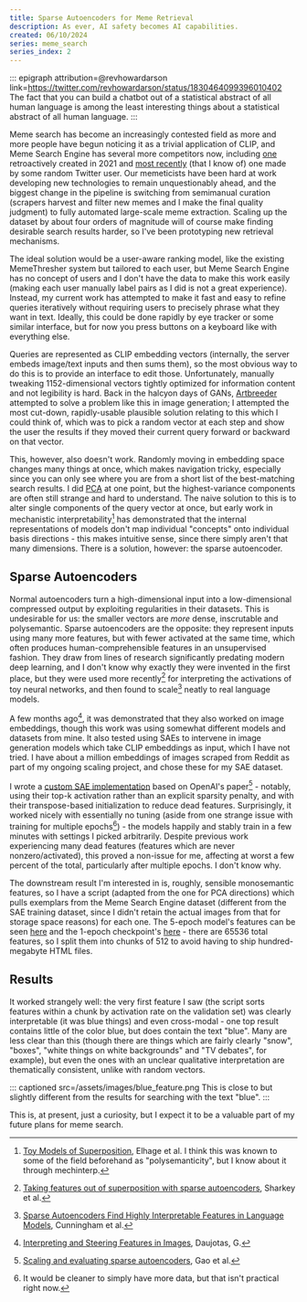 ```yaml
---
title: Sparse Autoencoders for Meme Retrieval
description: As ever, AI safety becomes AI capabilities.
created: 06/10/2024
series: meme_search
series_index: 2
---
```

::: epigraph attribution=@revhowardarson link=https://twitter.com/revhowardarson/status/1830464099396010402
The fact that you can build a chatbot out of a statistical abstract of all human language is among the least interesting things about a statistical abstract of all human language.
:::

Meme search has become an increasingly contested field as more and more people have begun noticing it as a trivial application of CLIP, and Meme Search Engine has several more competitors now, including [one](https://github.com/deepfates/memery) retroactively created in 2021 and [most recently](https://x.com/seatedro/status/1839661758107070858) (that I know of) one made by some random Twitter user. Our memeticists have been hard at work developing new technologies to remain unquestionably ahead, and the biggest change in the pipeline is switching from semimanual curation (scrapers harvest and filter new memes and I make the final quality judgment) to fully automated large-scale meme extraction. Scaling up the dataset by about four orders of magnitude will of course make finding desirable search results harder, so I've been prototyping new retrieval mechanisms.

The ideal solution would be a user-aware ranking model, like the existing MemeThresher system but tailored to each user, but Meme Search Engine has no concept of users and I don't have the data to make this work easily (making each user manually label pairs as I did is not a great experience). Instead, my current work has attempted to make it fast and easy to refine queries iteratively without requiring users to precisely phrase what they want in text. Ideally, this could be done rapidly by eye tracker or some similar interface, but for now you press buttons on a keyboard like with everything else.

Queries are represented as CLIP embedding vectors (internally, the server embeds image/text inputs and then sums them), so the most obvious way to do this is to provide an interface to edit those. Unfortunately, manually tweaking 1152-dimensional vectors tightly optimized for information content and not legibility is hard. Back in the halcyon days of GANs, [Artbreeder](https://en.wikipedia.org/wiki/Artbreeder) attempted to solve a problem like this in image generation; I attempted the most cut-down, rapidly-usable plausible solution relating to this which I could think of, which was to pick a random vector at each step and show the user the results if they moved their current query forward or backward on that vector.

This, however, also doesn't work. Randomly moving in embedding space changes many things at once, which makes navigation tricky, especially since you can only see where you are from a short list of the best-matching search results. I did [PCA](https://datasets.osmarks.net/components.html) at one point, but the highest-variance components are often still strange and hard to understand. The naive solution to this is to alter single components of the query vector at once, but early work in mechanistic interpretability[^1] has demonstrated that the internal representations of models don't map individual "concepts" onto individual basis directions - this makes intuitive sense, since there simply aren't that many dimensions. There is a solution, however: the sparse autoencoder.

## Sparse Autoencoders

Normal autoencoders turn a high-dimensional input into a low-dimensional compressed output by exploiting regularities in their datasets. This is undesirable for us: the smaller vectors are *more* dense, inscrutable and polysemantic. Sparse autoencoders are the opposite: they represent inputs using many more features, but with fewer activated at the same time, which often produces human-comprehensible features in an unsupervised fashion. They draw from lines of research significantly predating modern deep learning, and I don't know why exactly they were invented in the first place, but they were used more recently[^2] for interpreting the activations of toy neural networks, and then found to scale[^3] neatly to real language models.

A few months ago[^4], it was demonstrated that they also worked on image embeddings, though this work was using somewhat different models and datasets from mine. It also tested using SAEs to intervene in image generation models which take CLIP embeddings as input, which I have not tried. I have about a million embeddings of images scraped from Reddit as part of my ongoing scaling project, and chose these for my SAE dataset.

I wrote a [custom SAE implementation](https://github.com/osmarks/meme-search-engine/tree/master/sae) based on OpenAI's paper[^5] - notably, using their top-k activation rather than an explicit sparsity penalty, and with their transpose-based initialization to reduce dead features. Surprisingly, it worked nicely with essentially no tuning (aside from one strange issue with training for multiple epochs[^6]) - the models happily and stably train in a few minutes with settings I picked arbitrarily. Despite previous work experiencing many dead features (features which are never nonzero/activated), this proved a non-issue for me, affecting at worst a few percent of the total, particularly after multiple epochs. I don't know why.

The downstream result I'm interested in is, roughly, sensible monosemantic features, so I have a script (adapted from the one for PCA directions) which pulls exemplars from the Meme Search Engine dataset (different from the SAE training dataset, since I didn't retain the actual images from that for storage space reasons) for each one. The 5-epoch model's features can be seen [here](https://datasets.osmarks.net/meme_sae/) and the 1-epoch checkpoint's [here](https://datasets.osmarks.net/meme_sae_early_stopping/) - there are 65536 total features, so I split them into chunks of 512 to avoid having to ship hundred-megabyte HTML files.

## Results

It worked strangely well: the very first feature I saw (the script sorts features within a chunk by activation rate on the validation set) was clearly interpretable (it was blue things) and even cross-modal - one top result contains little of the color blue, but does contain the text "blue". Many are less clear than this (though there are things which are fairly clearly "snow", "boxes", "white things on white backgrounds" and "TV debates", for example), but even the ones with an unclear qualitative interpretation are thematically consistent, unlike with random vectors.

::: captioned src=/assets/images/blue_feature.png
This is close to but slightly different from the results for searching with the text "blue".
:::

This is, at present, just a curiosity, but I expect it to be a valuable part of my future plans for meme search.

[^1]: [Toy Models of Superposition](https://transformer-circuits.pub/2022/toy_model/index.html), Elhage et al. I think this was known to some of the field beforehand as "polysemanticity", but I know about it through mechinterp.

[^2]: [Taking features out of superposition with sparse autoencoders](https://www.alignmentforum.org/posts/z6QQJbtpkEAX3Aojj/interim-research-report-taking-features-out-of-superposition#We_need_more_learned_features_than_ground_truth_features), Sharkey et al.

[^3]: [Sparse Autoencoders Find Highly Interpretable Features in Language Models](https://arxiv.org/abs/2309.08600), Cunningham et al.

[^4]: [Interpreting and Steering Features in Images](https://www.lesswrong.com/posts/Quqekpvx8BGMMcaem/interpreting-and-steering-features-in-images), Daujotas, G.

[^5]: [Scaling and evaluating sparse autoencoders](https://arxiv.org/abs/2406.04093), Gao et al.

[^6]: It would be cleaner to simply have more data, but that isn't practical right now.